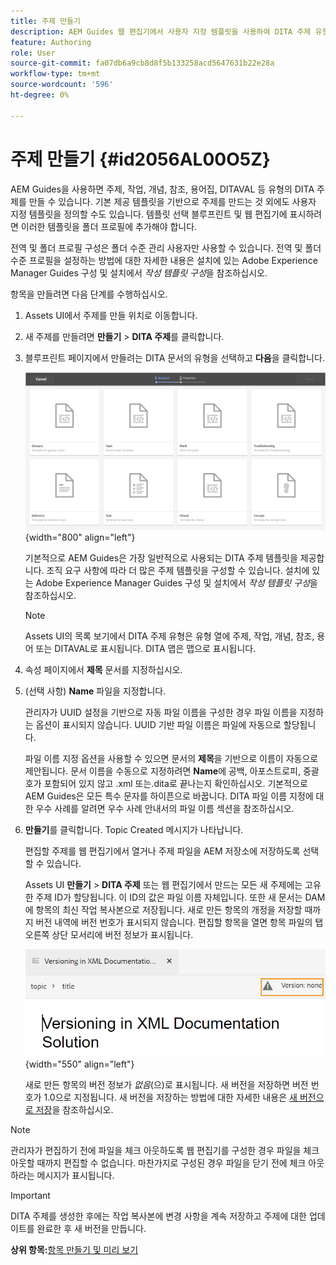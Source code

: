 ```yaml
---
title: 주제 만들기
description: AEM Guides 웹 편집기에서 사용자 지정 템플릿을 사용하여 DITA 주제 유형을 만드는 방법에 대해 알아봅니다.
feature: Authoring
role: User
source-git-commit: fa07db6a9cb8d8f5b133258acd5647631b22e28a
workflow-type: tm+mt
source-wordcount: '596'
ht-degree: 0%

---
```


# 주제 만들기 {#id2056AL00O5Z}

AEM Guides을 사용하면 주제, 작업, 개념, 참조, 용어집, DITAVAL 등 유형의 DITA 주제를 만들 수 있습니다. 기본 제공 템플릿을 기반으로 주제를 만드는 것 외에도 사용자 지정 템플릿을 정의할 수도 있습니다. 템플릿 선택 블루프린트 및 웹 편집기에 표시하려면 이러한 템플릿을 폴더 프로필에 추가해야 합니다.

전역 및 폴더 프로필 구성은 폴더 수준 관리 사용자만 사용할 수 있습니다. 전역 및 폴더 수준 프로필을 설정하는 방법에 대한 자세한 내용은 설치에 있는 Adobe Experience Manager Guides 구성 및 설치에서 *작성 템플릿 구성*&#x200B;을 참조하십시오.

항목을 만들려면 다음 단계를 수행하십시오.

1. Assets UI에서 주제를 만들 위치로 이동합니다.

1. 새 주제를 만들려면 **만들기** \> **DITA 주제**&#x200B;를 클릭합니다.

1. 블루프린트 페이지에서 만들려는 DITA 문서의 유형을 선택하고 **다음**&#x200B;을 클릭합니다.

   ![](images/create_dita_topic.png){width="800" align="left"}

   기본적으로 AEM Guides은 가장 일반적으로 사용되는 DITA 주제 템플릿을 제공합니다. 조직 요구 사항에 따라 더 많은 주제 템플릿을 구성할 수 있습니다. 설치에 있는 Adobe Experience Manager Guides 구성 및 설치에서 *작성 템플릿 구성*&#x200B;을 참조하십시오.

   >[!NOTE]
   >
   > Assets UI의 목록 보기에서 DITA 주제 유형은 유형 열에 주제, 작업, 개념, 참조, 용어 또는 DITAVAL로 표시됩니다. DITA 맵은 맵으로 표시됩니다.

1. 속성 페이지에서 **제목** 문서를 지정하십시오.

1. \(선택 사항\) **Name** 파일을 지정합니다.

   관리자가 UUID 설정을 기반으로 자동 파일 이름을 구성한 경우 파일 이름을 지정하는 옵션이 표시되지 않습니다. UUID 기반 파일 이름은 파일에 자동으로 할당됩니다.

   파일 이름 지정 옵션을 사용할 수 있으면 문서의 **제목**&#x200B;을 기반으로 이름이 자동으로 제안됩니다. 문서 이름을 수동으로 지정하려면 **Name**&#x200B;에 공백, 아포스트로피, 중괄호가 포함되어 있지 않고 .xml 또는.dita로 끝나는지 확인하십시오. 기본적으로 AEM Guides은 모든 특수 문자를 하이픈으로 바꿉니다. DITA 파일 이름 지정에 대한 우수 사례를 알려면 우수 사례 안내서의 파일 이름 섹션을 참조하십시오.

1. **만들기**&#x200B;를 클릭합니다. Topic Created 메시지가 나타납니다.

   편집할 주제를 웹 편집기에서 열거나 주제 파일을 AEM 저장소에 저장하도록 선택할 수 있습니다.

   Assets UI **만들기** \> **DITA 주제** 또는 웹 편집기에서 만드는 모든 새 주제에는 고유한 주제 ID가 할당됩니다. 이 ID의 값은 파일 이름 자체입니다. 또한 새 문서는 DAM에 항목의 최신 작업 복사본으로 저장됩니다. 새로 만든 항목의 개정을 저장할 때까지 버전 내역에 버전 번호가 표시되지 않습니다. 편집할 항목을 열면 항목 파일의 탭 오른쪽 상단 모서리에 버전 정보가 표시됩니다.

   ![](images/topic-version-none_cs.png){width="550" align="left"}

   새로 만든 항목의 버전 정보가 *없음*(으)로 표시됩니다. 새 버전을 저장하면 버전 번호가 1.0으로 지정됩니다. 새 버전을 저장하는 방법에 대한 자세한 내용은 [새 버전으로 저장](web-editor-features.md#save-as-new-version-id209ME400GXA)을 참조하십시오.


>[!NOTE]
>
> 관리자가 편집하기 전에 파일을 체크 아웃하도록 웹 편집기를 구성한 경우 파일을 체크 아웃할 때까지 편집할 수 없습니다. 마찬가지로 구성된 경우 파일을 닫기 전에 체크 아웃하라는 메시지가 표시됩니다.

>[!IMPORTANT]
>
> DITA 주제를 생성한 후에는 작업 복사본에 변경 사항을 계속 저장하고 주제에 대한 업데이트를 완료한 후 새 버전을 만듭니다.

**상위 항목:**[&#x200B;항목 만들기 및 미리 보기](create-preview-topics.md)
